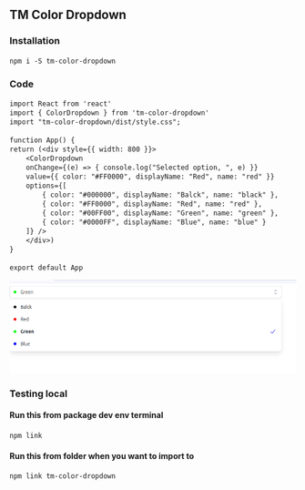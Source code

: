 ## TM Color Dropdown

### Installation
    npm i -S tm-color-dropdown

### Code

    import React from 'react'
    import { ColorDropdown } from 'tm-color-dropdown'
    import "tm-color-dropdown/dist/style.css";

    function App() {
    return (<div style={{ width: 800 }}>
        <ColorDropdown
        onChange={(e) => { console.log("Selected option, ", e) }}
        value={{ color: "#FF0000", displayName: "Red", name: "red" }}
        options={[
            { color: "#000000", displayName: "Balck", name: "black" },
            { color: "#FF0000", displayName: "Red", name: "red" },
            { color: "#00FF00", displayName: "Green", name: "green" },
            { color: "#0000FF", displayName: "Blue", name: "blue" }
        ]} />
        </div>)
    }

    export default App


![alt text](./example01.png)


### Testing local
#### Run this from package dev env terminal

    npm link

#### Run this from folder when you want to import to

    npm link tm-color-dropdown